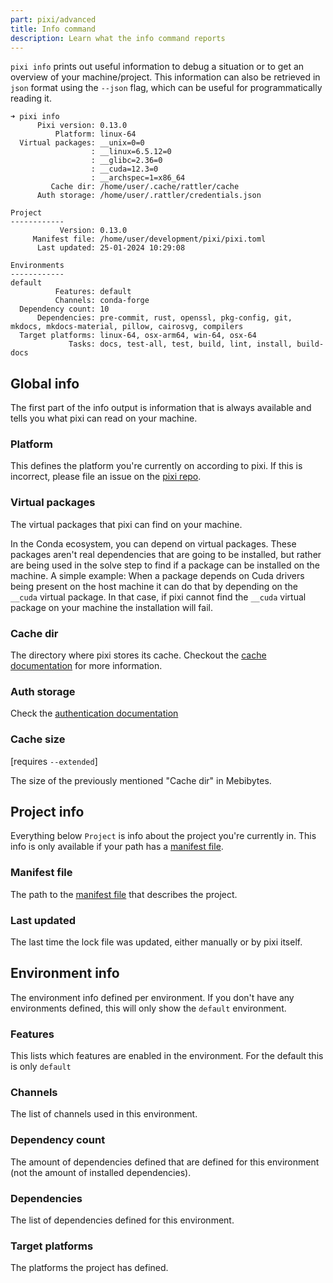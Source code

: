```yaml
---
part: pixi/advanced
title: Info command
description: Learn what the info command reports
---
```


`pixi info` prints out useful information to debug a situation or to get an overview of your machine/project.
This information can also be retrieved in `json` format using the `--json` flag, which can be useful for programmatically reading it.

```title="Running pixi info in the pixi repo"
➜ pixi info
      Pixi version: 0.13.0
          Platform: linux-64
  Virtual packages: __unix=0=0
                  : __linux=6.5.12=0
                  : __glibc=2.36=0
                  : __cuda=12.3=0
                  : __archspec=1=x86_64
         Cache dir: /home/user/.cache/rattler/cache
      Auth storage: /home/user/.rattler/credentials.json

Project
------------
           Version: 0.13.0
     Manifest file: /home/user/development/pixi/pixi.toml
      Last updated: 25-01-2024 10:29:08

Environments
------------
default
          Features: default
          Channels: conda-forge
  Dependency count: 10
      Dependencies: pre-commit, rust, openssl, pkg-config, git, mkdocs, mkdocs-material, pillow, cairosvg, compilers
  Target platforms: linux-64, osx-arm64, win-64, osx-64
             Tasks: docs, test-all, test, build, lint, install, build-docs
```

## Global info

The first part of the info output is information that is always available and tells you what pixi can read on your machine.

### Platform

This defines the platform you're currently on according to pixi.
If this is incorrect, please file an issue on the [pixi repo](https://github.com/prefix-dev/pixi).

### Virtual packages

The virtual packages that pixi can find on your machine.

In the Conda ecosystem, you can depend on virtual packages.
These packages aren't real dependencies that are going to be installed, but rather are being used in the solve step to find if a package can be installed on the machine.
A simple example: When a package depends on Cuda drivers being present on the host machine it can do that by depending on the `__cuda` virtual package.
In that case, if pixi cannot find the `__cuda` virtual package on your machine the installation will fail.

### Cache dir

The directory where pixi stores its cache.
Checkout the [cache documentation](../features/environment.md#caching-packages) for more information.

### Auth storage

Check the [authentication documentation](authentication.md)

### Cache size

[requires `--extended`]

The size of the previously mentioned "Cache dir" in Mebibytes.

## Project info

Everything below `Project` is info about the project you're currently in.
This info is only available if your path has a [manifest file](../reference/project_configuration.md).

### Manifest file

The path to the [manifest file](../reference/project_configuration.md) that describes the project.

### Last updated

The last time the lock file was updated, either manually or by pixi itself.

## Environment info

The environment info defined per environment. If you don't have any environments defined, this will only show the `default` environment.

### Features

This lists which features are enabled in the environment.
For the default this is only `default`

### Channels

The list of channels used in this environment.

### Dependency count

The amount of dependencies defined that are defined for this environment (not the amount of installed dependencies).

### Dependencies

The list of dependencies defined for this environment.

### Target platforms

The platforms the project has defined.
